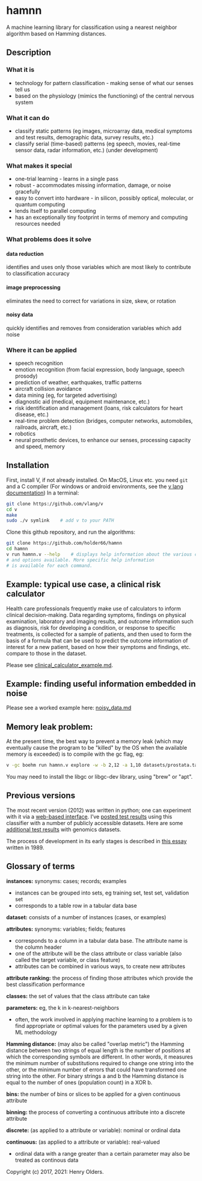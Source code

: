 # hamnn
A machine learning library for classification using a nearest neighbor algorithm based on Hamming distances.

## Description

### What it is
- technology for pattern classification - making sense of what our senses tell us
- based on the physiology (mimics the functioning) of the central nervous system

### What it can do
- classify static patterns (eg images, microarray data, medical symptoms and test results, demographic data, survey results, etc.)
- classify serial (time-based) patterns (eg speech, movies, real-time sensor data, radar information, etc.) (under development)

### What makes it special
- one-trial learning - learns in a single pass
- robust - accommodates missing information, damage, or noise gracefully
- easy to convert into hardware - in silicon, possibly optical, molecular, or quantum computing
- lends itself to parallel computing
- has an exceptionally tiny footprint in terms of memory and computing resources needed

### What problems does it solve
#### data reduction
identifies and uses only those variables which are most likely to contribute to classification accuracy
#### image preprocessing
eliminates the need to correct for variations in size, skew, or rotation
#### noisy data
quickly identifies and removes from consideration variables which add noise

### Where it can be applied
- speech recognition
- emotion recognition (from facial expression, body language, speech prosody)
- prediction of weather, earthquakes, traffic patterns
- aircraft collision avoidance
- data mining (eg, for targeted advertising)
- diagnostic aid (medical, equipment maintenance, etc.)
- risk identification and management (loans, risk calculators for heart disease, etc.)
- real-time problem detection (bridges, computer networks, automobiles, railroads, aircraft, etc.)
- robotics
- neural prosthetic devices, to enhance our senses, processing capacity and speed, memory

## Installation
First, install V, if not already installed. On MacOS, Linux etc. you need `git` and a C compiler (For windows or android environments, see the [v lang documentation](https://github.com/vlang/v/blob/master/doc/docs.md#windows)) In a terminal:
```sh
git clone https://github.com/vlang/v
cd v
make
sudo ./v symlink	# add v to your PATH
```
Clone this github repository, and run the algorithms:
```sh
git clone https://github.com/holder66/hamnn
cd hamnn
v run hamnn.v --help    # displays help information about the various commands
# and options available. More specific help information
# is available for each command.
```

## Example: typical use case, a clinical risk calculator

Health care professionals frequently make use of calculators to inform clinical decision-making. Data regarding symptoms, findings on physical examination, laboratory and imaging results, and outcome information such as diagnosis, risk for developing a condition, or response to specific treatments, is collected for a sample of patients, and then used to form the basis of a formula that can be used to predict the outcome information of interest for a new patient, based on how their symptoms and findings, etc. compare to those in the dataset.

Please see [clinical_calculator_example.md](https://github.com/holder66/hamnn/blob/main/clinical_calculator_example.md).

## Example: finding useful information embedded in noise

Please see a worked example here: [noisy_data.md](https://github.com/holder66/hamnn/blob/main/noisy_data.md)

## Memory leak problem:

At the present time, the best way to prevent a memory leak (which may eventually
 cause the program to be "killed" by the OS when the available memory is exceeded) is to compile with the gc flag, eg:

 ```sh
 v -gc boehm run hamnn.v explore -w -b 2,12 -a 1,10 datasets/prostata.tab
 ```
You may need to install the libgc or libgc-dev library, using "brew" or "apt".

## Previous versions
The most recent version (2012) was written in python; one can experiment with it via a [web-based interface](http://hammingnn.olders.ca). I’ve [posted test results](https://henry.olders.ca/wordpress/?p=613) using this classifier with a number of publicly accessible datasets. Here are some [additional test results](https://henry.olders.ca/wordpress/?p=381) with genomics datasets.

The process of development in its early stages is described in [this essay](https://henry.olders.ca/wordpress/?p=731) written in 1989.

## Glossary of terms
**instances:** synonyms: cases; records; examples
- instances can be grouped into sets, eg training set, test set, validation set
- corresponds to a table row in a tabular data base

**dataset:** consists of a number of instances (cases, or examples)

**attributes:** synonyms: variables; fields; features
- corresponds to a column in a tabular data base. The attribute name is the column header
- one of the attribute will be the class attribute or class variable (also called the target variable, or class feature)
- attributes can be combined in various ways, to create new attributes

**attribute ranking:** the process of finding those attributes which provide the best classification performance

**classes:** the set of values that the class attribute can take

**parameters:** eg, the k in k-nearest-neighbors
- often, the work involved in applying machine learning to a problem is to find appropriate or optimal values for the parameters used by a given ML methodology

**Hamming distance:** (may also be called "overlap metric") the Hamming distance between two strings of equal length is the number of positions at which the corresponding symbols are different. In other words, it measures the minimum number of substitutions required to change one string into the other, or the minimum number of errors that could have transformed one string into the other. For binary strings a and b the Hamming distance is equal to the number of ones (population count) in a XOR b.

**bins:** the number of bins or slices to be applied for a given continuous attribute

**binning:** the process of converting a continuous attribute into a discrete attribute

**discrete:** (as applied to a attribute or variable): nominal or ordinal data

**continuous:** (as applied to a attribute or variable): real-valued
- ordinal data with a range greater than a certain parameter may also be treated as continous data



Copyright (c) 2017, 2021: Henry Olders.
